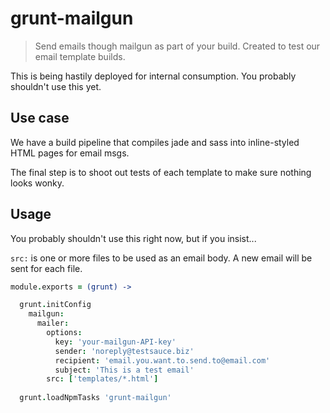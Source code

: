 # grunt-mailgun

> Send emails though mailgun as part of your build. Created to test our email template builds.

This is being hastily deployed for internal consumption. You probably shouldn't use this yet.

## Use case

We have a build pipeline that compiles jade and sass into inline-styled HTML pages for email msgs.

The final step is to shoot out tests of each template to make sure nothing looks wonky.

## Usage

You probably shouldn't use this right now, but if you insist...

`src:` is one or more files to be used as an email body. A new email will be sent for each file.

```coffeescript
module.exports = (grunt) ->

  grunt.initConfig
    mailgun:
      mailer:
        options:
          key: 'your-mailgun-API-key'
          sender: 'noreply@testsauce.biz'
          recipient: 'email.you.want.to.send.to@email.com'
          subject: 'This is a test email'
        src: ['templates/*.html']
  
  grunt.loadNpmTasks 'grunt-mailgun'
```